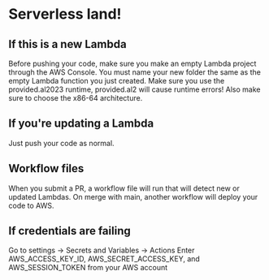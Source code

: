 # Serverless land!

## If this is a new Lambda

Before pushing your code, make sure you make an empty Lambda project through the AWS Console.
You must name your new folder the same as the empty Lambda function you just created.
Make sure you use the provided.al2023 runtime, provided.al2 will cause runtime errors!
Also make sure to choose the x86-64 architecture.

## If you're updating a Lambda

Just push your code as normal.

## Workflow files

When you submit a PR, a workflow file will run that will detect new or updated Lambdas. On merge with main, another workflow will deploy your code to AWS.

## If credentials are failing

Go to settings -> Secrets and Variables -> Actions
Enter AWS_ACCESS_KEY_ID, AWS_SECRET_ACCESS_KEY, and AWS_SESSION_TOKEN from your AWS account
